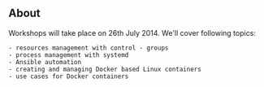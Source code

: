 ## About ##

Workshops will take place on 26th July 2014. We'll cover following topics:

    - resources management with control - groups
    - process management with systemd
    - Ansible automation
    - creating and managing Docker based Linux containers
    - use cases for Docker containers
